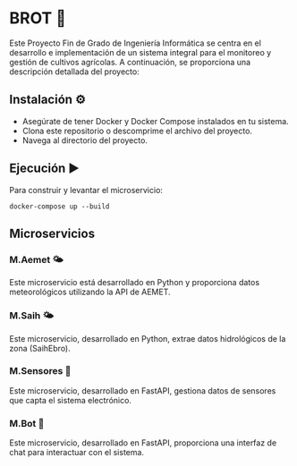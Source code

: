 # BROT 🌱
Este Proyecto Fin de Grado de Ingeniería Informática se centra en el desarrollo e implementación de un sistema integral para el monitoreo
y gestión de cultivos agrícolas. A continuación, se proporciona una descripción detallada del proyecto:

## Instalación ⚙️
- Asegúrate de tener Docker y Docker Compose instalados en tu sistema.
- Clona este repositorio o descomprime el archivo del proyecto.
- Navega al directorio del proyecto.

## Ejecución ▶️
Para construir y levantar el microservicio:

	docker-compose up --build

## Microservicios

### M.Aemet 🌤️
Este microservicio está desarrollado en Python y proporciona datos meteorológicos utilizando la API de AEMET.

### M.Saih 🌤️
Este microservicio, desarrollado en Python, extrae datos hidrológicos de la zona (SaihEbro).

### M.Sensores 📡
Este microservicio, desarrollado en FastAPI, gestiona datos de sensores que capta el sistema electrónico.

### M.Bot 🤖
Este microservicio, desarrollado en FastAPI, proporciona una interfaz de chat para interactuar con el sistema.

